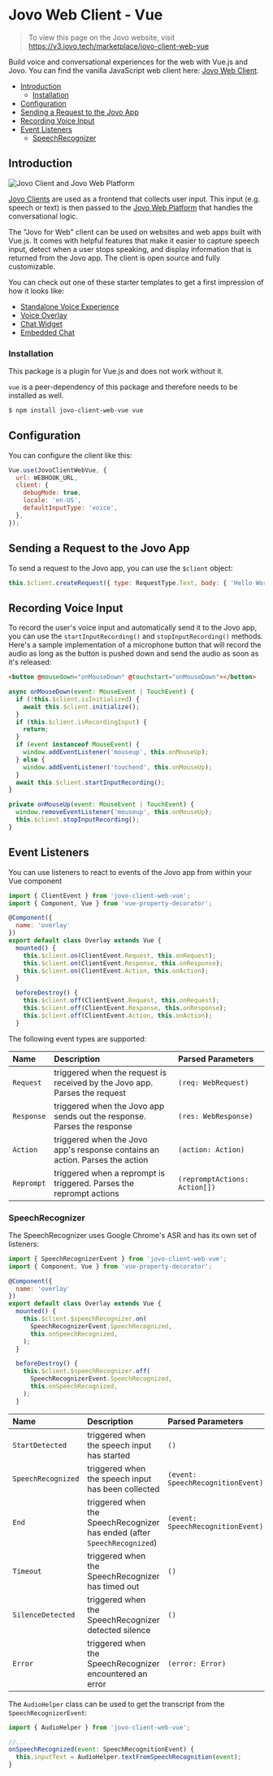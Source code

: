 # Jovo Web Client - Vue

> To view this page on the Jovo website, visit https://v3.jovo.tech/marketplace/jovo-client-web-vue

Build voice and conversational experiences for the web with Vue.js and Jovo. You can find the vanilla JavaScript web client here: [Jovo Web Client](https://v3.jovo.tech/marketplace/jovo-client-web).

- [Introduction](#introduction)
  - [Installation](#installation)
- [Configuration](#configuration)
- [Sending a Request to the Jovo App](#sending-a-request-to-the-jovo-app)
- [Recording Voice Input](#recording-voice-input)
- [Event Listeners](#event-listeners)
  - [SpeechRecognizer](#speechrecognizer)

## Introduction

![Jovo Client and Jovo Web Platform](https://raw.githubusercontent.com/jovotech/jovo-framework/master/jovo-platforms/jovo-platform-web/img/jovo-client-platform-communication.png 'How Jovo Core Platform communicates with clients like web apps')

[Jovo Clients](https://v3.jovo.tech/marketplace/tag/clients) are used as a frontend that collects user input. This input (e.g. speech or text) is then passed to the [Jovo Web Platform](https://v3.jovo.tech/marketplace/jovo-platform-web) that handles the conversational logic.

The "Jovo for Web" client can be used on websites and web apps built with Vue.js. It comes with helpful features that make it easier to capture speech input, detect when a user stops speaking, and display information that is returned from the Jovo app. The client is open source and fully customizable.

You can check out one of these starter templates to get a first impression of how it looks like:

- [Standalone Voice Experience](https://github.com/jovotech/jovo-starter-web-standalone)
- [Voice Overlay](https://github.com/jovotech/jovo-starter-web-overlay)
- [Chat Widget](https://github.com/jovotech/jovo-starter-web-chatwidget)
- [Embedded Chat](https://github.com/jovotech/jovo-starter-web-embeddedchat)

### Installation

This package is a plugin for Vue.js and does not work without it.

`vue` is a peer-dependency of this package and therefore needs to be installed as well.

```sh
$ npm install jovo-client-web-vue vue
```

## Configuration

You can configure the client like this:

```javascript
Vue.use(JovoClientWebVue, {
  url: WEBHOOK_URL,
  client: {
    debugMode: true,
    locale: 'en-US',
    defaultInputType: 'voice',
  },
});
```

## Sending a Request to the Jovo App

To send a request to the Jovo app, you can use the `$client` object:

```js
this.$client.createRequest({ type: RequestType.Text, body: { 'Hello World' } }).send();
```

## Recording Voice Input

To record the user's voice input and automatically send it to the Jovo app, you can use the `startInputRecording()` and `stopInputRecording()` methods. Here's a sample implementation of a microphone button that will record the audio as long as the button is pushed down and send the audio as soon as it's released:

```html
<button @mousedown="onMouseDown" @touchstart="onMouseDown"></button>
```

```js
async onMouseDown(event: MouseEvent | TouchEvent) {
  if (!this.$client.isInitialized) {
    await this.$client.initialize();
  }
  if (this.$client.isRecordingInput) {
    return;
  }
  if (event instanceof MouseEvent) {
    window.addEventListener('mouseup', this.onMouseUp);
  } else {
    window.addEventListener('touchend', this.onMouseUp);
  }
  await this.$client.startInputRecording();
}

private onMouseUp(event: MouseEvent | TouchEvent) {
  window.removeEventListener('mouseup', this.onMouseUp);
  this.$client.stopInputRecording();
}
```

## Event Listeners

You can use listeners to react to events of the Jovo app from within your Vue component

```js
import { ClientEvent } from 'jovo-client-web-vue';
import { Component, Vue } from 'vue-property-decorator';

@Component({
  name: 'overlay'
})
export default class Overlay extends Vue {
  mounted() {
    this.$client.on(ClientEvent.Request, this.onRequest);
    this.$client.on(ClientEvent.Response, this.onResponse);
    this.$client.on(ClientEvent.Action, this.onAction);
  }

  beforeDestroy() {
    this.$client.off(ClientEvent.Request, this.onRequest);
    this.$client.off(ClientEvent.Response, this.onResponse);
    this.$client.off(ClientEvent.Action, this.onAction);
  }
```

The following event types are supported:

| Name       | Description                                                                  | Parsed Parameters             |
| :--------- | :--------------------------------------------------------------------------- | :---------------------------- |
| `Request`  | triggered when the request is received by the Jovo app. Parses the request   | `(req: WebRequest)`           |
| `Response` | triggered when the Jovo app sends out the response. Parses the response      | `(res: WebResponse)`          |
| `Action`   | triggered when the Jovo app's response contains an action. Parses the action | `(action: Action)`            |
| `Reprompt` | triggered when a reprompt is triggered. Parses the reprompt actions          | `(repromptActions: Action[])` |

### SpeechRecognizer

The SpeechRecognizer uses Google Chrome's ASR and has its own set of listeners:

```js
import { SpeechRecognizerEvent } from 'jovo-client-web-vue';
import { Component, Vue } from 'vue-property-decorator';

@Component({
  name: 'overlay'
})
export default class Overlay extends Vue {
  mounted() {
    this.$client.$speechRecognizer.on(
      SpeechRecognizerEvent.SpeechRecognized,
      this.onSpeechRecognized,
    );
  }

  beforeDestroy() {
    this.$client.$speechRecognizer.off(
      SpeechRecognizerEvent.SpeechRecognized,
      this.onSpeechRecognized,
    );
  }
```

| Name               | Description                                                              | Parsed Parameters                 |
| :----------------- | :----------------------------------------------------------------------- | :-------------------------------- |
| `StartDetected`    | triggered when the speech input has started                              | `()`                              |
| `SpeechRecognized` | triggered when the speech input has been collected                       | `(event: SpeechRecognitionEvent)` |
| `End`              | triggered when the SpeechRecognizer has ended (after `SpeechRecognized`) | `(event: SpeechRecognitionEvent)` |
| `Timeout`          | triggered when the SpeechRecognizer has timed out                        | `()`                              |
| `SilenceDetected`  | triggered when the SpeechRecognizer detected silence                     | `()`                              |
| `Error`            | triggered when the SpeechRecognizer encountered an error                 | `(error: Error)`                  |

The `AudioHelper` class can be used to get the transcript from the `SpeechRecognizerEvent`:

```js
import { AudioHelper } from 'jovo-client-web-vue';

//...
onSpeechRecognized(event: SpeechRecognitionEvent) {
  this.inputText = AudioHelper.textFromSpeechRecognition(event);
}
```
